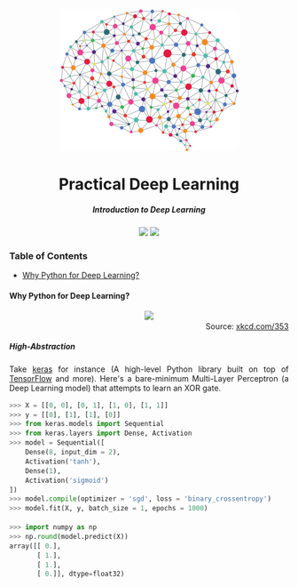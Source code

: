 <!-- Header -->
<div align="center">
    <img src="../.github/logo-dl.png" height="256"/>
    <h1>Practical Deep Learning</h1>
    <h5>
        Introduction to Deep Learning
    </h5>
</div>
<!-- end Header -->

<!-- shields -->
<div align="center">
    <img
    src="https://img.shields.io/badge/Say%20Thanks-!-1EAEDB.svg">
    <img src="https://img.shields.io/badge/donate-%24-f44336.svg">
</div>
<!-- end shields -->

### Table of Contents
* [Why Python for Deep Learning?](why-python-for-deep-learning)

#### Why Python for Deep Learning?
<div align="center">
    <img src="https://imgs.xkcd.com/comics/python.png"/>
    <div align="right">
        Source: <a href="https://xkcd.com/353">xkcd.com/353</a>
    </div>
</div>

##### High-Abstraction
<p align="justify">
Take <a href="https://keras.io">keras</a> for instance (A high-level Python library built on top of <a href="https://www.tensorflow.org">TensorFlow</a> and more). Here's a bare-minimum Multi-Layer Perceptron (a Deep Learning model) that attempts to learn an XOR gate.
</p>

```python
>>> X = [[0, 0], [0, 1], [1, 0], [1, 1]]
>>> y = [[0], [1], [1], [0]]
>>> from keras.models import Sequential
>>> from keras.layers import Dense, Activation
>>> model = Sequential([
    Dense(8, input_dim = 2),
    Activation('tanh'),
    Dense(1),
    Activation('sigmoid')
])
>>> model.compile(optimizer = 'sgd', loss = 'binary_crossentropy')
>>> model.fit(X, y, batch_size = 1, epochs = 1000)

>>> import numpy as np
>>> np.round(model.predict(X))
array([[ 0.],
       [ 1.],
       [ 1.],
       [ 0.]], dtype=float32)
```
